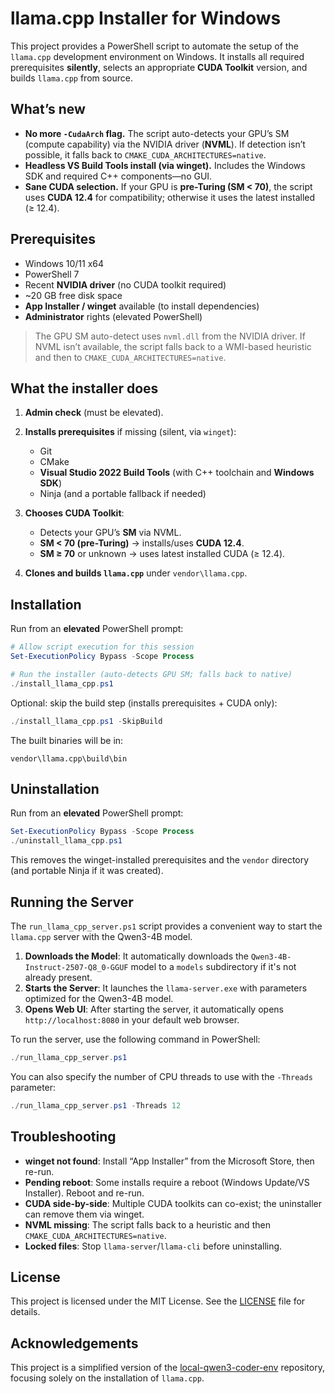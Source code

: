 # llama.cpp Installer for Windows

This project provides a PowerShell script to automate the setup of the `llama.cpp` development environment on Windows. It installs all required prerequisites **silently**, selects an appropriate **CUDA Toolkit** version, and builds `llama.cpp` from source.

## What’s new

* **No more `-CudaArch` flag.** The script auto-detects your GPU’s SM (compute capability) via the NVIDIA driver (**NVML**).
  If detection isn’t possible, it falls back to `CMAKE_CUDA_ARCHITECTURES=native`.
* **Headless VS Build Tools install (via winget).** Includes the Windows SDK and required C++ components—no GUI.
* **Sane CUDA selection.** If your GPU is **pre-Turing (SM < 70)**, the script uses **CUDA 12.4** for compatibility; otherwise it uses the latest installed (≥ 12.4).

## Prerequisites

* Windows 10/11 x64
* PowerShell 7
* Recent **NVIDIA driver** (no CUDA toolkit required)
* ~20 GB free disk space
* **App Installer / winget** available (to install dependencies)
* **Administrator** rights (elevated PowerShell)

> The GPU SM auto-detect uses `nvml.dll` from the NVIDIA driver. If NVML isn’t available, the script falls back to a WMI-based heuristic and then to `CMAKE_CUDA_ARCHITECTURES=native`.

## What the installer does

1. **Admin check** (must be elevated).
2. **Installs prerequisites** if missing (silent, via `winget`):

   * Git
   * CMake
   * **Visual Studio 2022 Build Tools** (with C++ toolchain and **Windows SDK**)
   * Ninja (and a portable fallback if needed)
3. **Chooses CUDA Toolkit**:

   * Detects your GPU’s **SM** via NVML.
   * **SM < 70 (pre-Turing)** → installs/uses **CUDA 12.4**.
   * **SM ≥ 70** or unknown → uses latest installed CUDA (≥ 12.4).
4. **Clones and builds `llama.cpp`** under `vendor\llama.cpp`.

## Installation

Run from an **elevated** PowerShell prompt:

```powershell
# Allow script execution for this session
Set-ExecutionPolicy Bypass -Scope Process

# Run the installer (auto-detects GPU SM; falls back to native)
./install_llama_cpp.ps1
```

Optional: skip the build step (installs prerequisites + CUDA only):

```powershell
./install_llama_cpp.ps1 -SkipBuild
```

The built binaries will be in:

```
vendor\llama.cpp\build\bin
```

## Uninstallation

Run from an **elevated** PowerShell prompt:

```powershell
Set-ExecutionPolicy Bypass -Scope Process
./uninstall_llama_cpp.ps1
```

This removes the winget-installed prerequisites and the `vendor` directory (and portable Ninja if it was created).

## Running the Server

The `run_llama_cpp_server.ps1` script provides a convenient way to start the `llama.cpp` server with the Qwen3-4B model.

1.  **Downloads the Model**: It automatically downloads the `Qwen3-4B-Instruct-2507-Q8_0-GGUF` model to a `models` subdirectory if it's not already present.
2.  **Starts the Server**: It launches the `llama-server.exe` with parameters optimized for the Qwen3-4B model.
3.  **Opens Web UI**: After starting the server, it automatically opens `http://localhost:8080` in your default web browser.

To run the server, use the following command in PowerShell:

```powershell
./run_llama_cpp_server.ps1
```

You can also specify the number of CPU threads to use with the `-Threads` parameter:

```powershell
./run_llama_cpp_server.ps1 -Threads 12
```

## Troubleshooting

* **winget not found**: Install “App Installer” from the Microsoft Store, then re-run.
* **Pending reboot**: Some installs require a reboot (Windows Update/VS Installer). Reboot and re-run.
* **CUDA side-by-side**: Multiple CUDA toolkits can co-exist; the uninstaller can remove them via winget.
* **NVML missing**: The script falls back to a heuristic and then `CMAKE_CUDA_ARCHITECTURES=native`.
* **Locked files**: Stop `llama-server`/`llama-cli` before uninstalling.

## License

This project is licensed under the MIT License. See the [LICENSE](LICENSE) file for details.

## Acknowledgements

This project is a simplified version of the [local-qwen3-coder-env](https://github.com/Danmoreng/local-qwen3-coder-env) repository, focusing solely on the installation of `llama.cpp`.
